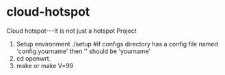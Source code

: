 cloud-hotspot
=============

Cloud hotspot---It is not just a hotspot Project 

1. Setup environment
   ./setup <target>   #if configs directory has a config file named 'config.yourname' then '<target>' should be 'yourname'
2. cd openwrt.<target>
3. make or make V=99
